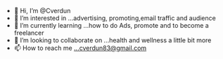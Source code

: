 - 👋 Hi, I’m @Cverdun
- 👀 I’m interested in ...advertising, promoting,email traffic and audience 
- 🌱 I’m currently learning ...how to do Ads, promote and to become a freelancer 
- 💞️ I’m looking to collaborate on ...health and wellness a little bit more 
- 📫 How to reach me ...cverdun83@gmail.com

<!---
Cverdun/Cverdun is a ✨ special ✨ repository because its `README.md` (this file) appears on your GitHub profile.
You can click the Preview link to take a look at your changes.
--->
